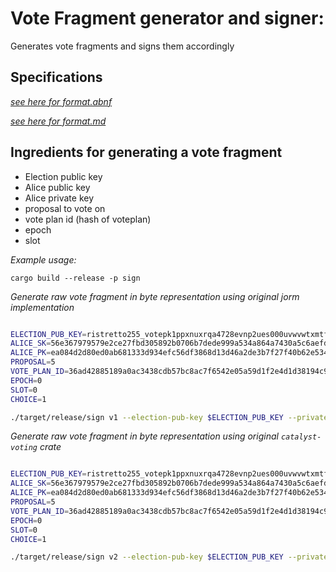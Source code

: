# **Vote** Fragment generator and signer:
Generates vote fragments and signs them accordingly

## Specifications
 [*see here for format.abnf*](../chain-libs/chain-impl-mockchain/doc/format.abnf)

 [*see here for format.md*](../chain-libs/chain-impl-mockchain/doc/format.md)

## Ingredients for generating a **vote** fragment

- Election public key
- Alice public key
- Alice private key
- proposal to vote on
- vote plan id (hash of voteplan)
- epoch
- slot

*Example usage:*

```
cargo build --release -p sign
```  

*Generate raw vote fragment in byte representation using original jorm implementation*

```bash

ELECTION_PUB_KEY=ristretto255_votepk1ppxnuxrqa4728evnp2ues000uvwvwtxmtf77ejc29lknjuqqu44s4cfmja
ALICE_SK=56e367979579e2ce27fbd305892b0706b7dede999a534a864a7430a5c6aefd3c
ALICE_PK=ea084d2d80ed0ab681333d934efc56df3868d13d46a2de3b7f27f40b62e5344d
PROPOSAL=5
VOTE_PLAN_ID=36ad42885189a0ac3438cdb57bc8ac7f6542e05a59d1f2e4d1d38194c9d4ac7b
EPOCH=0
SLOT=0
CHOICE=1

./target/release/sign v1 --election-pub-key $ELECTION_PUB_KEY --private-key $ALICE_SK --public-key $ALICE_PK --proposal $PROPOSAL --vote-plan-id $VOTE_PLAN_ID --epoch $EPOCH --slot $SLOT --choice $CHOICE

```

*Generate raw vote fragment in byte representation using original `catalyst-voting` crate*

```bash

ELECTION_PUB_KEY=ristretto255_votepk1ppxnuxrqa4728evnp2ues000uvwvwtxmtf77ejc29lknjuqqu44s4cfmja
ALICE_SK=56e367979579e2ce27fbd305892b0706b7dede999a534a864a7430a5c6aefd3c
ALICE_PK=ea084d2d80ed0ab681333d934efc56df3868d13d46a2de3b7f27f40b62e5344d
PROPOSAL=5
VOTE_PLAN_ID=36ad42885189a0ac3438cdb57bc8ac7f6542e05a59d1f2e4d1d38194c9d4ac7b
EPOCH=0
SLOT=0
CHOICE=1

./target/release/sign v2 --election-pub-key $ELECTION_PUB_KEY --private-key $ALICE_SK --public-key $ALICE_PK --proposal $PROPOSAL --vote-plan-id $VOTE_PLAN_ID --epoch $EPOCH --slot $SLOT --choice $CHOICE

```